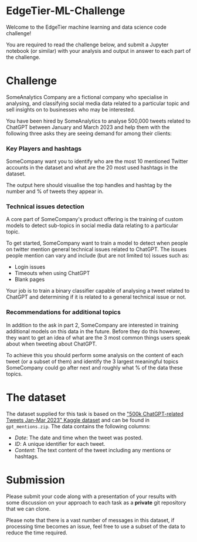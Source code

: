 # EdgeTier-ML-Challenge

Welcome to the EdgeTier machine learning and data science code challenge!

You are required to read the challenge below, and submit a Jupyter notebook (or similar) with your analysis and output in answer to each part of the challenge.

# Challenge

SomeAnalytics Company are a fictional company who specialise in analysing, and classifying social media data related to a particular topic and sell insights on to businesses who may be interested.

You have been hired by SomeAnalytics to analyse 500,000 tweets related to ChatGPT between January and March 2023 and help them with the following three asks they are seeing demand for among their clients:

### Key Players and hashtags

SomeCompany want you to identify who are the most 10 mentioned Twitter accounts in the dataset and what are the 20 most used hashtags in the dataset.

The output here should visualise the top handles and hashtag by the number and % of tweets they appear in.

### Technical issues detection

A core part of SomeCompany's product offering is the training of custom models to detect sub-topics in social media data relating to a particular topic.

To get started, SomeCompany want to train a model to detect when people on twitter mention general technical issues related to ChatGPT. The issues people mention can vary and include (but are not limited to) issues such as:

- Login issues
- Timeouts when using ChatGPT
- Blank pages

Your job is to train a binary classifier capable of analysing a tweet related to ChatGPT and determining if it is related to a general technical issue or not.

### Recommendations for additional topics

In addition to the ask in part 2, SomeCompany are interested in training additional models on this data in the future. Before they do this however, they want to get an idea of what are the 3 most common things users speak about when tweeting about ChatGPT.

To achieve this you should perform some analysis on the content of each tweet (or a subset of them) and identify the 3 largest meaningful topics SomeCompany could go after next and roughly what % of the data these topics.

# The dataset

The dataset supplied for this task is based on the ["500k ChatGPT-related Tweets Jan-Mar 2023" Kaggle dataset](https://www.kaggle.com/datasets/khalidryder777/500k-chatgpt-tweets-jan-mar-2023?resource=download) and can be found in `gpt_mentions.zip`. The data contains the following columns:

- *Date*: The date and time when the tweet was posted.
- *ID*: A unique identifier for each tweet.
- *Content*: The text content of the tweet including any mentions or hashtags.

# Submission

Please submit your code along with a presentation of your results with some discussion on your approach to each task as a **private** git repository that we can clone.

Please note that there is a vast number of messages in this dataset, if processing time becomes an issue, feel free to use a subset of the data to reduce the time required.